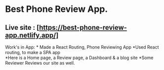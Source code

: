 # Best Phone Review App.

## Live site : [https://best-phone-review-app.netlify.app/]

Work's in App: * Made a React Routing, Phone Reviewing App
*Used React routing, to make a SPA app  
*Here is a Home page, a Review page, a Dashboard & a blog site
*Some Reviewer Reviews our site as well.
